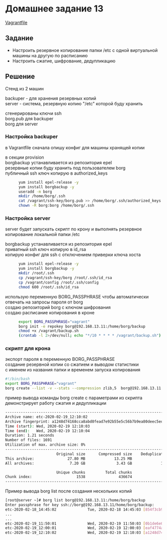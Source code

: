 # Домашнее задание 13

[Vagrantfile](Vagrantfile)

## Задание
* Настроить резервное копирование папки /etc с одной виртуальной машины на другую по расписанию
* Настроить сжатие, шифрование, дедупликацию
## Решение

Стенд из 2 машин

backuper - для хранения резервных копий  
server - система, резервную копию "/etc" которой буду хранить  

сгенерированы ключи ssh  
borg.pub для backuper  
borg для server  

### Настройка backuper

в Vagrantfile сначала опишу конфиг для машины хранящей копии  

в секции provision  
borgbackup устанавливается из репозитория epel  
резервные копии буду хранить под пользователем borg  
публичный ssh ключ копирую в authorized_keys  
```bash
      yum install epel-release -y
      yum install borgbackup -y
      useradd -m borg
      mkdir /home/borg/.ssh
      cat /vagrant/ssh-key/borg.pub >> /home/borg/.ssh/authorized_keys
      chown -R borg:borg /home/borg/.ssh
```

### Настройка server

server будет запускать скрипт по крону и выполнять резервное копирование локальной папки /etc  

borgbackup устанавливается из репозитория epel  
приватный ssh ключ копирую в id_rsa  
копирую конфиг для ssh с отключением приверки ключа хоста  

```bash
      yum install epel-release -y
      yum install borgbackup -y
      mkdir /root/.ssh
      cp /vagrant/ssh-key/borg /root/.ssh/id_rsa
      cp /vagrant/config /root/.ssh/config
      chmod 600 /root/.ssh/id_rsa
```

использую переменную BORG_PASSPHRASE чтобы автоматически отвечать на запросы пароля от borg  
создаю репозиторий borg с ключом шифрования  
создаю расписание копирования в кроне  
```bash
      export BORG_PASSPHRASE="vagrant"
      borg init -e repokey borg@192.168.13.11:/home/borg/backup
      chmod +x /vagrant/backup.sh
      (crontab -l 2>/dev/null; echo "*/10 * * * * /vagrant/backup.sh") | crontab -
```

### скрипт для крона

экспорт пароля в переменную BORG_PASSPHRASE  
создание резервной копии со сжатием и выводом статистики  
с именем из названия папки и временем запуска копирования  
```bash
#!/bin/bash
export BORG_PASSPHRASE="vagrant"
borg create --list -v --stats --compression zlib,5  borg@192.168.13.11:/home/borg/backup::"etc-{now:%Y-%m-%d_%H:%M:%S}" /etc
```

пример вывода команды borg create с параметрами из скрипта демонстрирует работу сжатия и дедупликации  
```bash
------------------------------------------------------------------------------
Archive name: etc-2020-02-19_12:10:02
Archive fingerprint: a1248d74168cca8abd0fead7e92b55e5c56b7b9ea80deec5ed5f39a985265ee2
Time (start): Wed, 2020-02-19 12:10:03
Time (end):   Wed, 2020-02-19 12:10:04
Duration: 1.21 seconds
Number of files: 1691
Utilization of max. archive size: 0%
------------------------------------------------------------------------------
                       Original size      Compressed size    Deduplicated size
This archive:               27.80 MB             13.25 MB                644 B
All archives:                7.20 GB              3.43 GB             12.07 MB

                       Unique chunks         Total chunks
Chunk index:                    1538               436674
------------------------------------------------------------------------------
```

Пример вывода borg list после создания нескольких копий  

```bash
[root@server ~]# borg list borg@192.168.13.11:/home/borg/backup
Enter passphrase for key ssh://borg@192.168.13.11/home/borg/backup:
etc-2020-02-18_14:45:02              Tue, 2020-02-18 14:45:03 [854f3cb91cdb461b21c172b46c8fa9119642c264cfe47d1dac983fa45995b7db]
...
...
etc-2020-02-19_11:50:01              Wed, 2020-02-19 11:50:03 [0b1de6e07e3b9b513a24238a8a6c6ff2e63f8fbaa681a6ffb3fc1fd8e0f0cb50]
etc-2020-02-19_12:00:01              Wed, 2020-02-19 12:00:03 [eaf4774ac165a748d46568a936cdda06071657c04a32d681da3b0ef86cb4aed4]
etc-2020-02-19_12:10:02              Wed, 2020-02-19 12:10:03 [a1248d74168cca8abd0fead7e92b55e5c56b7b9ea80deec5ed5f39a985265ee2]
```

